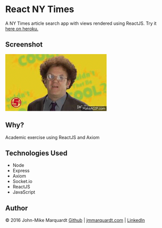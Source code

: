 # React NY Times
A NY Times article search app with views rendered using ReactJS.
Try it [here on heroku.](https://johnmike-nytimesreact.herokuapp.com/)

## Screenshot
![ScreenShot](./public/assets/img/giphy-tumblr.gif)

## Why?
Academic exercise using ReactJS and Axiom

## Technologies Used
* Node
* Express
* Axiom
* Socket.io
* ReactJS
* JavaScript


## Author
&copy; 2016 John-Mike Marquardt [Github](https://github.com/codemarq) | [jmmarquardt.com](https://jmmarquardt.com) | [LinkedIn](https://www.linkedin.com/in/jmmarquardt)
